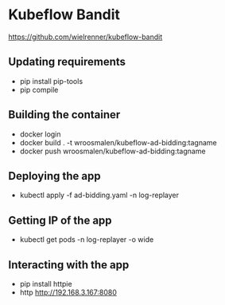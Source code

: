 # Kubeflow Bandit
https://github.com/wielrenner/kubeflow-bandit

## Updating requirements
- pip install pip-tools
- pip compile

## Building the container
- docker login
- docker build . -t wroosmalen/kubeflow-ad-bidding:tagname
- docker push wroosmalen/kubeflow-ad-bidding:tagname

## Deploying the app
- kubectl apply -f ad-bidding.yaml -n log-replayer

## Getting IP of the app
- kubectl get pods -n log-replayer -o wide

## Interacting with the app
- pip install httpie
- http http://192.168.3.167:8080